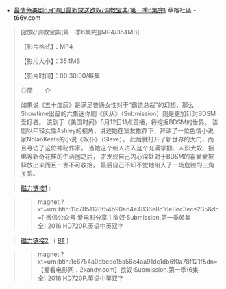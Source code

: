 ﻿
- [最情色美剧6月18日最新放送欲奴/调教宝典(第一季6集完)](https://t66y.com/htm_data/21/1606/1969813.html) 草榴社區 - t66y.com

> [欲奴/调教宝典(第一季6集完][MP4/354MB]
> 
> 【影片格式】：MP4
> 
> 【影片大小】：354MB
> 
> 【影片时间】：00:30:00/每集
> 
> ◎简　　介
> 
> 如果说《五十度灰》是满足普通女性对于“霸道总裁”的幻想，那么Showtime出品的六集迷你剧《伏从》（Submission）则是更加针对BDSM爱好者。
> 该剧于（美国时间）5月12日11点首播，将挖掘BDSM的世界。
> 该剧以年轻女性Ashley的视角，讲述她在室友推荐下，拜读了一位色情小说家NolanKeats的小说《奴仆》（Slave）。
> 此后就打开了新世界的大门，而且寻访了这位神秘作家。
> 当她这个新人进入这个充满掌掴、人形犬奴、捆绑等新奇花样的生活圈之后，
> 才发现自己内心深处对于BDSM的喜爱爱被释放出来而且一发不可收拾，
> 最后自己不知不觉地陷入了一场危险的三角关系。

> <a href="http://www.fox-sp.com/main-show-id-5672362.html" title="[ 微信公众号 爱电影分享 ] 欲奴·Submission.第一季(6集全).2016.HD720P.英语中英双字磁力链接_[ 微信公众号 爱电影分享 ] 欲奴·Submission.第一季(6集全).2016.HD720P.英语中英双字BT种子下载 - 磁力库">磁力链接1</a> :

>> magnet:?xt=urn:btih:11c7851128f54b90ed4e4836e8c16e8ec3ece235&dn=[ 微信公众号 爱电影分享 ] 欲奴·Submission.第一季(6集全).2016.HD720P.英语中英双字


> <a href="http://www.fox-sp.com/main-show-id-5504201.html" title="【爱看电影网：2kandy.com】欲奴·Submission.第一季(6集全).2016.HD720P.英语中英双字磁力链接_【爱看电影网：2kandy.com】欲奴·Submission.第一季(6集全).2016.HD720P.英语中英双字BT种子下载 - 磁力库">磁力链接2</a> : ( [BT](https://github.com/taoste/Hello-World/raw/master/eBook/t66y.com/%E6%AC%B2%E5%A5%B4%26%E8%B0%83%E6%95%99%E5%AE%9D%E5%85%B8/%E6%AC%B2%E5%A5%B4%C2%B7Submission.%E7%AC%AC%E4%B8%80%E5%AD%A3(6%E9%9B%86%E5%85%A8).2016.HD720P.%E8%8B%B1%E8%AF%AD%E4%B8%AD%E8%8B%B1%E5%8F%8C%E5%AD%97.torrent) )

>> magnet:?xt=urn:btih:1e6754a0dbede15a56c4aa91dc1db6f0a78f121f&dn=【爱看电影网：2kandy.com】欲奴·Submission.第一季(6集全).2016.HD720P.英语中英双字
